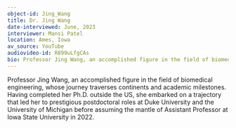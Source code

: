 ```yaml
---
object-id: Jing_Wang
title: Dr. Jing Wang
date-interviewed: June, 2023
interviewer: Mansi Patel
location: Ames, Iowa
av_source: YouTube
audiovideo-id: R899uLfgCAs
bio: Professor Jing Wang, an accomplished figure in the field of biomedical engineering, whose journey traverses continents and academic milestones. Having completed her Ph.D. outside the US, she embarked on a trajectory that led her to prestigious postdoctoral roles at Duke University and the University of Michigan before assuming the mantle of Assistant Professor at Iowa State University in 2022.
---
```


Professor Jing Wang, an accomplished figure in the field of biomedical engineering, whose journey traverses continents and academic milestones. Having completed her Ph.D. outside the US, she embarked on a trajectory that led her to prestigious postdoctoral roles at Duke University and the University of Michigan before assuming the mantle of Assistant Professor at Iowa State University in 2022.